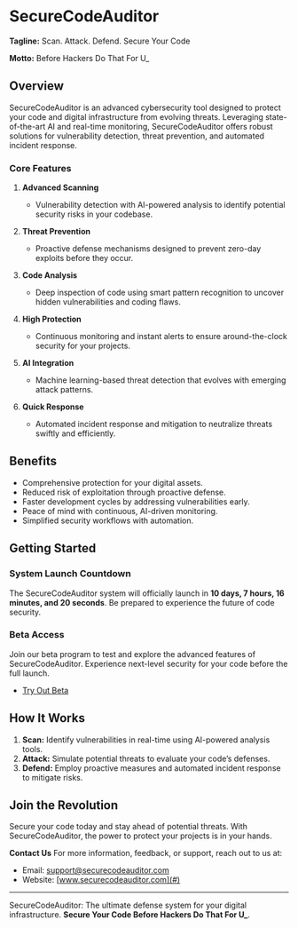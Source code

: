 # SecureCodeAuditor

**Tagline:** Scan. Attack. Defend. Secure Your Code

**Motto:** Before Hackers Do That For U_

## Overview
SecureCodeAuditor is an advanced cybersecurity tool designed to protect your code and digital infrastructure from evolving threats. Leveraging state-of-the-art AI and real-time monitoring, SecureCodeAuditor offers robust solutions for vulnerability detection, threat prevention, and automated incident response.

### **Core Features**

1. **Advanced Scanning**
   - Vulnerability detection with AI-powered analysis to identify potential security risks in your codebase.

2. **Threat Prevention**
   - Proactive defense mechanisms designed to prevent zero-day exploits before they occur.

3. **Code Analysis**
   - Deep inspection of code using smart pattern recognition to uncover hidden vulnerabilities and coding flaws.

4. **High Protection**
   - Continuous monitoring and instant alerts to ensure around-the-clock security for your projects.

5. **AI Integration**
   - Machine learning-based threat detection that evolves with emerging attack patterns.

6. **Quick Response**
   - Automated incident response and mitigation to neutralize threats swiftly and efficiently.

## **Benefits**

- Comprehensive protection for your digital assets.
- Reduced risk of exploitation through proactive defense.
- Faster development cycles by addressing vulnerabilities early.
- Peace of mind with continuous, AI-driven monitoring.
- Simplified security workflows with automation.

## **Getting Started**

### **System Launch Countdown**
The SecureCodeAuditor system will officially launch in **10 days, 7 hours, 16 minutes, and 20 seconds**. Be prepared to experience the future of code security.

### **Beta Access**
Join our beta program to test and explore the advanced features of SecureCodeAuditor. Experience next-level security for your code before the full launch.

- [Try Out Beta](#)

## **How It Works**

1. **Scan:** Identify vulnerabilities in real-time using AI-powered analysis tools.
2. **Attack:** Simulate potential threats to evaluate your code’s defenses.
3. **Defend:** Employ proactive measures and automated incident response to mitigate risks.

## **Join the Revolution**
Secure your code today and stay ahead of potential threats. With SecureCodeAuditor, the power to protect your projects is in your hands.

**Contact Us**
For more information, feedback, or support, reach out to us at:
- Email: support@securecodeauditor.com
- Website: [www.securecodeauditor.com](#)

---
SecureCodeAuditor: The ultimate defense system for your digital infrastructure. **Secure Your Code Before Hackers Do That For U_**.

